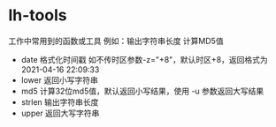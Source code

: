 # lh-tools

工作中常用到的函数或工具 例如：输出字符串长度 计算MD5值

* date 格式化时间戳 如不传时区参数-z="+8"，默认时区+8，返回格式为 2021-04-16 22:09:33
* lower 返回小写字符串
* md5 计算32位md5值，默认返回小写结果，使用 -u 参数返回大写结果
* strlen 输出字符串长度
* upper 返回大写字符串